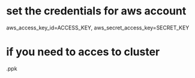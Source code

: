 # set the credentials for aws account

aws_access_key_id=ACCESS_KEY,
aws_secret_access_key=SECRET_KEY

# if you need to acces to cluster
.ppk